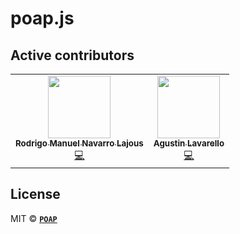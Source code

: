 # poap.js


## Active contributors
<!-- ALL-CONTRIBUTORS-LIST:END -->
<!-- ALL-CONTRIBUTORS-LIST:START - Do not remove or modify this section -->
<!-- prettier-ignore-start -->
<!-- markdownlint-disable -->
<table>
  <tr>
    <td align="center">
      <a href="https://github.com/rlajous">
          <img src="https://avatars.githubusercontent.com/u/40175251?s=96&v=4" width="100px;" alt=""/>
          <br />
          <sub>
          <b>Rodrigo Manuel Navarro Lajous</b>
          </sub>
      </a>
      <br />
      <a href="#" title="Code">💻</a>
    </td>
    <td align="center">
        <a href="https://github.com/alavarello">
            <img src="https://avatars.githubusercontent.com/u/19600590?v=4" width="100px;" alt=""/>
            <br />
            <sub>
            <b>Agustin Lavarello</b>
            </sub>
        </a>
        <br />
        <a href="#" title="Code">💻</a>
    </td>
    <!-- <td align="center">
      <a href="https://github.com/jm42">
          <img src="https://avatars.githubusercontent.com/u/3297150?v=4" width="100px;" alt=""/>
          <br />
          <sub>
          <b>Juan</b>
          </sub>
      </a>
      <br />
      <a href="#" title="Code">💻</a>
    </td>
    <td align="center">
        <a href="https://github.com/nacho9900">
            <img src="https://avatars2.githubusercontent.com/u/20389479?v=4" width="100px;" alt=""/>
            <br />
            <sub>
            <b>Ignacio Negro Caino</b>
            </sub>
        </a>
        <br />
        <a href="#" title="Code">💻</a>
    </td> -->
  </tr>
</table>

## License
MIT © **[`POAP`](https://poap.xyz)**